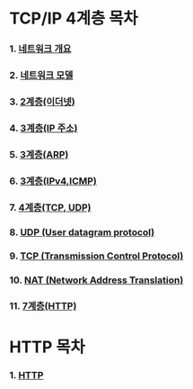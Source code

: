 # TCP/IP 4계층 목차

### 1. [네트워크 개요](./01_NetworkBasic.md)
### 2. [네트워크 모델](./02_NetworkModel.md)
### 3. [2계층(이더넷)](./03_DataLinkLayer(Ethernet).md)
### 4. [3계층(IP 주소)](./04_NetworkLayer(IPAddress).md)
### 5. [3계층(ARP)](./05_NetworkLayer(ARP).md)
### 6. [3계층(IPv4,ICMP)](./06_NetworkLayer(IPv4,ICMP).md)
### 7. [4계층(TCP, UDP)](./07_TransportLayer(TCP&UDP).md)
### 8. [UDP (User datagram protocol)](./08_UDP.md)
### 9. [TCP (Transmission Control Protocol)](./09_TCP.md)
### 10. [NAT (Network Address Translation)](./10_NAT.md)
### 11. [7계층(HTTP)](./11_ApplicationLayer(HTTP).md)

# HTTP 목차

### 1. [HTTP](./HTTP.md)